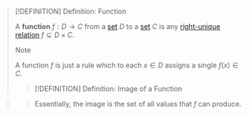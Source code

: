 >[!DEFINITION] Definition: Function
>
>A **function** $f: D \to C$ from a [set](../../Set%20Theory/Set.md) $D$ to a [set](../../Set%20Theory/Set.md) $C$ is any [right-unique](../../Set%20Theory/Relations/Right-Unique%20Relation.md) [relation](../../Set%20Theory/Relations/Relation.md) $f \subseteq D\times C$.
>
>>[!NOTE]
>>
>>A function $f$ is just a rule which to each $x \in D$ assigns a single $f(x) \in C$.
>>
>>
>
>>[!DEFINITION] Definition: Image of a Function
>>

>>
>>Essentially, the image is the set of all values that $f$ can produce.
>>
>
>>